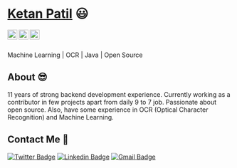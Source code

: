  # <a href="https://www.linkedin.com/in/PatilKetan/">Ketan Patil</a> :smiley:
 
 <a href="https://twitter.com/ketanPatil26">
  <img align="left" alt="Ketan's Twitter" width="22px" src="https://cdn.jsdelivr.net/npm/simple-icons@v3/icons/twitter.svg" />
</a>
<a href="https://linkedin.com/in/PatilKetan">
  <img align="left" alt="Ketan's LinkedIn" width="22px" src="https://cdn.jsdelivr.net/npm/simple-icons@v3/icons/linkedin.svg" />
</a>
<a href="https://github.com/ketanPatil">
  <img align="left" alt="Ketan's Github" width="22px" src="https://cdn.jsdelivr.net/npm/simple-icons@v3/icons/github.svg" />
</a>
<br/>
<br/>

Machine Learning | OCR | Java | Open Source

## About :sunglasses:
11 years of strong backend development experience. Currently working as a contributor in few projects apart from daily 9 to 7 job. Passionate about open source. Also, have some experience in OCR (Optical Character Recognition) and Machine Learning.


##  Contact Me :speech_balloon:
[![Twitter Badge](https://img.shields.io/badge/-@ketanPatil26-1ca0f1?style=flat-square&labelColor=1ca0f1&logo=twitter&logoColor=white&link=https://twitter.com/ketanPatil26)](https://twitter.com/ketanPatil26) [![Linkedin Badge](https://img.shields.io/badge/-PatilKetan-blue?style=flat-square&logo=Linkedin&logoColor=white&link=https://www.linkedin.com/in/PatilKetan/)](https://www.linkedin.com/in/PatilKetan/) [![Gmail Badge](https://img.shields.io/badge/-ketan.bhag@gmail.com-c14438?style=flat-square&logo=Gmail&logoColor=white&link=mailto:ketan.bhag@gmail.com)](mailto:ketan.bhag@gmail.com)
